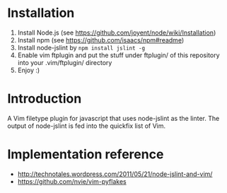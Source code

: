 # Installation #

1.  Install Node.js (see https://github.com/joyent/node/wiki/Installation)
2.  Install npm (see https://github.com/isaacs/npm#readme)
3.  Install node-jslint by `npm install jslint -g`
4.  Enable vim ftplugin and put the stuff under ftplugin/ of this repository into your .vim/ftplugin/ directory
5.  Enjoy :)

# Introduction #

A Vim filetype plugin for javascript that uses node-jslint as the linter.
The output of node-jslint is fed into the quickfix list of Vim.

# Implementation reference #

- http://technotales.wordpress.com/2011/05/21/node-jslint-and-vim/
- https://github.com/nvie/vim-pyflakes
